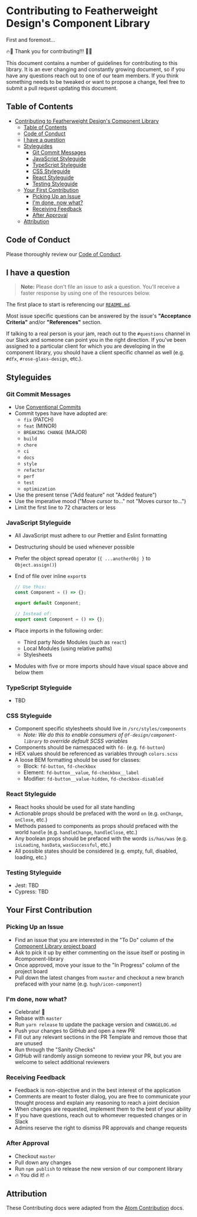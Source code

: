# Contributing to Featherweight Design's Component Library

First and foremost...

🔥🎉 Thank you for contributing!!! 🎉🔥

This document contains a number of guidelines for contributing to this library. It is an ever changing and constantly growing document, so if you have any questions reach out to one of our team members. If you think something needs to be tweaked or want to propose a change, feel free to submit a pull request updating this document.

## Table of Contents

- [Contributing to Featherweight Design's Component Library](#contributing-to-featherweight-designs-component-library)
  - [Table of Contents](#table-of-contents)
  - [Code of Conduct](#code-of-conduct)
  - [I have a question](#i-have-a-question)
  - [Styleguides](#styleguides)
    - [Git Commit Messages](#git-commit-messages)
    - [JavaScript Styleguide](#javascript-styleguide)
    - [TypeScript Styleguide](#typescript-styleguide)
    - [CSS Styleguide](#css-styleguide)
    - [React Styleguide](#react-styleguide)
    - [Testing Styleguide](#testing-styleguide)
  - [Your First Contribution](#your-first-contribution)
    - [Picking Up an Issue](#picking-up-an-issue)
    - [I'm done, now what?](#im-done-now-what)
    - [Receiving Feedback](#receiving-feedback)
    - [After Approval](#after-approval)
  - [Attribution](#attribution)

## Code of Conduct

Please thoroughly review our [Code of Conduct](CODE_OF_CONDUCT.md).

## I have a question

> **Note:** Please don't file an issue to ask a question. You'll receive a faster response by using one of the resources below.

The first place to start is referencing our [`README.md`](README.md).

Most issue specific questions can be answered by the issue's **"Acceptance Criteria"** and/or **"References"** section.

If talking to a real person is your jam, reach out to the `#questions` channel in our Slack and someone can point you in the right direction. If you've been assigned to a particular client for which you are developing in the component library, you should have a client specific channel as well (e.g. `#dfx`, `#rose-glass-design`, etc.).

## Styleguides

### Git Commit Messages

- Use [Conventional Commits](https://www.conventionalcommits.org/en/v1.0.0/)
- Commit types have have adopted are:
  - `fix` (PATCH)
  - `feat` (MINOR)
  - `BREAKING CHANGE` (MAJOR)
  - `build`
  - `chore`
  - `ci`
  - `docs`
  - `style`
  - `refactor`
  - `perf`
  - `test`
  - `optimization`
- Use the present tense ("Add feature" not "Added feature")
- Use the imperative mood ("Move cursor to..." not "Moves cursor to...")
- Limit the first line to 72 characters or less

### JavaScript Styleguide

- All JavaScript must adhere to our Prettier and Eslint formatting
- Destructuring should be used whenever possible
- Prefer the object spread operator (`{ ...anotherObj }` to `Object.assign()`)
- End of file over inline `export`s

  ```javascript
  // Use this:
  const Component = () => {};

  export default Component;

  // Instead of:
  export const Component = () => {};
  ```

- Place imports in the following order:
  - Third party Node Modules (such as `react`)
  - Local Modules (using relative paths)
  - Stylesheets
- Modules with five or more imports should have visual space above and below them

### TypeScript Styleguide

- TBD

### CSS Styleguide

- Component specific stylesheets should live in `/src/styles/components`
  - *Note: We do this to enable consumers of `@f-design/component-library` to override default SCSS variables*
- Components should be namespaced with `fd-` (e.g. `fd-button`)
- HEX values should be referenced as variables through `colors.scss`
- A loose BEM formatting should be used for classes:
  - Block: `fd-button`, `fd-checkbox`
  - Element: `fd-button__value`, `fd-checkbox__label`
  - Modifier: `fd-button__value-hidden`, `fd-checkbox-disabled`

### React Styleguide

- React hooks should be used for all state handling
- Actionable props should be prefaced with the word `on` (e.g. `onChange`, `onClose`, etc.)
- Methods passed to components as props should prefaced with the world `handle` (e.g. `handleChange`, `handleClose`, etc.)
- Any boolean props should be prefaced with the words `is/has/was` (e.g. `isLoading`, `hasData`, `wasSuccessful`, etc.)
- All possible states should be considered (e.g. empty, full, disabled, loading, etc.)

### Testing Styleguide

- Jest: TBD
- Cypress: TBD

## Your First Contribution

### Picking Up an Issue

- Find an issue that you are interested in the "To Do" column of the [Component Library project board](https://github.com/featherweight-design/component-library/projects/1)
- Ask to pick it up by either commenting on the issue itself or posting in #component-library
- Once approved, move your issue to the "In Progress" column of the project board
- Pull down the latest changes from `master` and checkout a new branch prefaced with your name (e.g. `hugh/icon-component`)

### I'm done, now what?

- Celebrate! 🎉
- Rebase with `master`
- Run `yarn release` to update the package version and `CHANGELOG.md`
- Push your changes to GitHub and open a new PR
- Fill out any relevant sections in the PR Template and remove those that are unused
- Run through the "Sanity Checks"
- GitHub will randomly assign someone to review your PR, but you are welcome to select additional reviewers

### Receiving Feedback

- Feedback is non-objective and in the best interest of the application
- Comments are meant to foster dialog, you are free to communicate your thought process and explain any reasoning to reach a joint decision
- When changes are requested, implement them to the best of your ability
- If you have questions, reach out to whomever requested changes or in Slack
- Admins reserve the right to dismiss PR approvals and change requests

### After Approval

- Checkout `master`
- Pull down any changes
- Run `npm publish` to release the new version of our component library
- 🔥 You did it! 🔥

## Attribution

These Contributing docs were adapted from the [Atom Contribution](https://github.com/atom/atom/blob/master/CONTRIBUTING.md) docs.
